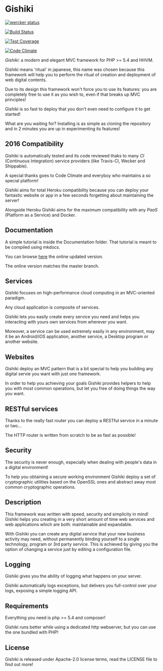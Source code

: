 # Gishiki

[![wercker status](https://app.wercker.com/status/c7f1b1c76dcaf0d1b89006808d2d456b/m "wercker status")](https://app.wercker.com/project/bykey/c7f1b1c76dcaf0d1b89006808d2d456b)

[![Build Status](https://travis-ci.org/NeroReflex/Gishiki.svg?branch=master)](https://travis-ci.org/NeroReflex/Gishiki)

[![Test Coverage](https://codeclimate.com/github/NeroReflex/Gishiki/badges/coverage.svg)](https://codeclimate.com/github/NeroReflex/Gishiki/coverage)

[![Code Climate](https://codeclimate.com/github/NeroReflex/Gishiki/badges/gpa.svg)](https://codeclimate.com/github/NeroReflex/Gishiki)


_*Gishiki*_: a modern and elegant MVC framework for PHP >= 5.4 and HHVM.

Gishiki means 'ritual' in japanese, this name was chosen because this framework
will help you to perform the ritual of creation and deployment of web digital contents.

Due to its design this framework won't force you to use its features:
you are completely free to use it as you wish to,
even if that breaks up MVC principles!

Gishiki is so fast to deploy that you don't even need to configure it to get started!

What are you waiting for?
Installing is as simple as cloning the repository and in 2 minutes you are up in
experimenting its features!


## 2016 Compatibility
Gishiki is automatically tested and its code reviewed thaks to many *CI*
(Continuous Integration) service providers (like Travis-CI, Wecker and Shippable).

A special thanks goes to Code Climate and everyboy who maintains a so special platform!

Gishiki aims for total Heroku compatibility because you can deploy your fantastic
website or app in a few seconds forgetting about maintaining the server!

Alongside Heroku Gishiki aims for the maximum compatibility with any *PaaS* (Platform as a Service)
and Docker.


## Documentation
A simple tutorial is inside the Documentation folder. That tutorial is meant to be compiled using mkdocs.

You can browse [here](http://neroreflex.github.io/Gishiki) the online updated version.

The online version matches the master branch.


## Services
Gishiki focuses on high-performance cloud computing in an MVC-oriented paradigm.

Any cloud application is composite of services.

Gishiki lets you easily create every service you need and helps you interacting
with yours own services from wherever you want.

Moreover, a service can be used extremely easily in any environment, may it be 
an Android/iOS application, another service, a Desktop program or another website.


## Websites
Gishiki deploy an MVC pattern that is a bit special to help you building any digital servie you want with just one framework.

In order to help you achieving your goals Gishiki provides helpers to help you with most common operations,
but let you free of doing things the way you want.


## RESTful services
Thanks to the really fast router you can deploy a RESTful service in a minute or two...

The HTTP router is written from scratch to be as fast as possible!


## Security
The security is never enough, especially when dealing with people's data in a digital environment!

To help you obtaining a secure working environment Gishiki deploy a set of cryptographic utilities
based on the OpenSSL ones and abstract away most common cryptographic operations.


## Description
This framework was written with speed, security and simplicity in mind!
Gishiki helps you creating in a very short amount of time web services and web applications which are both: maintainable and expandable.

With Gishiki you can create any digital service that your new business activity may need,
without permanently binding yourself to a single technology, program or 3rd party service.
This is achieved by giving you the option of changing a service just by editing a configuration file.


## Logging
Gishiki gives you the ability of logging what happens on your server.

Gishiki automatically logs exceptions, but delivers you full-control over your logs,
exposing a simple logging API.


## Requirements
Everything you need is php >= 5.4 and composer!

Gishiki runs better while using a dedicated http webserver, but you can use the
one bundled with PHP!


## License
Gishiki is released under Apache-2.0 license terms, read the LICENSE file to find out more!
